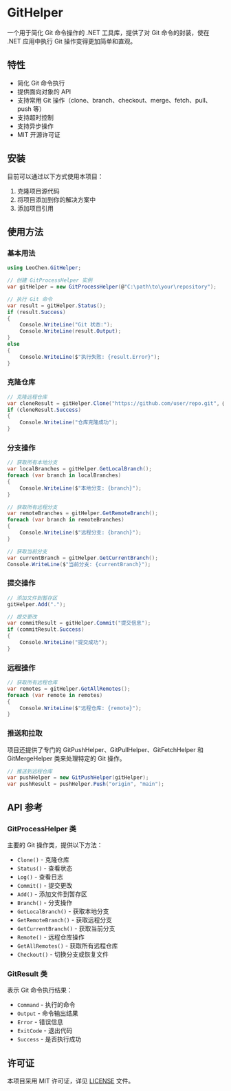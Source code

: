 # GitHelper

一个用于简化 Git 命令操作的 .NET 工具库，提供了对 Git 命令的封装，使在 .NET 应用中执行 Git 操作变得更加简单和直观。

## 特性

- 简化 Git 命令执行
- 提供面向对象的 API
- 支持常用 Git 操作（clone、branch、checkout、merge、fetch、pull、push 等）
- 支持超时控制
- 支持异步操作
- MIT 开源许可证

## 安装

目前可以通过以下方式使用本项目：

1. 克隆项目源代码
2. 将项目添加到你的解决方案中
3. 添加项目引用

## 使用方法

### 基本用法

```csharp
using LeoChen.GitHelper;

// 创建 GitProcessHelper 实例
var gitHelper = new GitProcessHelper(@"C:\path\to\your\repository");

// 执行 Git 命令
var result = gitHelper.Status();
if (result.Success)
{
    Console.WriteLine("Git 状态:");
    Console.WriteLine(result.Output);
}
else
{
    Console.WriteLine($"执行失败: {result.Error}");
}
```

### 克隆仓库

```csharp
// 克隆远程仓库
var cloneResult = gitHelper.Clone("https://github.com/user/repo.git", @"C:\path\to\local\directory");
if (cloneResult.Success)
{
    Console.WriteLine("仓库克隆成功");
}
```

### 分支操作

```csharp
// 获取所有本地分支
var localBranches = gitHelper.GetLocalBranch();
foreach (var branch in localBranches)
{
    Console.WriteLine($"本地分支: {branch}");
}

// 获取所有远程分支
var remoteBranches = gitHelper.GetRemoteBranch();
foreach (var branch in remoteBranches)
{
    Console.WriteLine($"远程分支: {branch}");
}

// 获取当前分支
var currentBranch = gitHelper.GetCurrentBranch();
Console.WriteLine($"当前分支: {currentBranch}");
```

### 提交操作

```csharp
// 添加文件到暂存区
gitHelper.Add(".");

// 提交更改
var commitResult = gitHelper.Commit("提交信息");
if (commitResult.Success)
{
    Console.WriteLine("提交成功");
}
```

### 远程操作

```csharp
// 获取所有远程仓库
var remotes = gitHelper.GetAllRemotes();
foreach (var remote in remotes)
{
    Console.WriteLine($"远程仓库: {remote}");
}
```

### 推送和拉取

项目还提供了专门的 GitPushHelper、GitPullHelper、GitFetchHelper 和 GitMergeHelper 类来处理特定的 Git 操作。

```csharp
// 推送到远程仓库
var pushHelper = new GitPushHelper(gitHelper);
var pushResult = pushHelper.Push("origin", "main");
```

## API 参考

### GitProcessHelper 类

主要的 Git 操作类，提供以下方法：

- `Clone()` - 克隆仓库
- `Status()` - 查看状态
- `Log()` - 查看日志
- `Commit()` - 提交更改
- `Add()` - 添加文件到暂存区
- `Branch()` - 分支操作
- `GetLocalBranch()` - 获取本地分支
- `GetRemoteBranch()` - 获取远程分支
- `GetCurrentBranch()` - 获取当前分支
- `Remote()` - 远程仓库操作
- `GetAllRemotes()` - 获取所有远程仓库
- `Checkout()` - 切换分支或恢复文件

### GitResult 类

表示 Git 命令执行结果：

- `Command` - 执行的命令
- `Output` - 命令输出结果
- `Error` - 错误信息
- `ExitCode` - 退出代码
- `Success` - 是否执行成功

## 许可证

本项目采用 MIT 许可证，详见 [LICENSE](LICENSE.txt) 文件。
